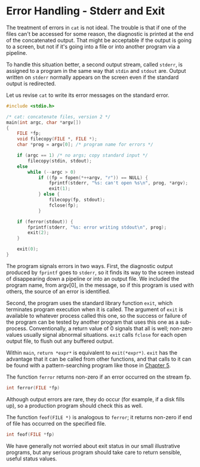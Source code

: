 # Error Handling - Stderr and Exit

The treatment of errors in `cat` is not ideal. The trouble is that if one of the files can't be accessed for some reason, the diagnostic is printed at the end of the concatenated output. That might be acceptable if the output is going to a screen, but not if it's going into a file or into another program via a pipeline.

To handle this situation better, a second output stream, called `stderr`, is assigned to a program in the same way that `stdin` and `stdout` are. Output written on `stderr` normally appears on the screen even if the standard output is redirected.

Let us revise `cat` to write its error messages on the standard error.

```c
#include <stdio.h>

/* cat: concatenate files, version 2 */
main(int argc, char *argv[])
{
    FILE *fp;
    void filecopy(FILE *, FILE *);
    char *prog = argv[0]; /* program name for errors */

    if (argc == 1) /* no args; copy standard input */
        filecopy(stdin, stdout);
    else
        while (--argc > 0)
            if ((fp = fopen(*++argv, "r")) == NULL) {
                fprintf(stderr, "%s: can't open %s\n", prog, *argv);
                exit(1);
            } else {
                filecopy(fp, stdout);
                fclose(fp);
            }

    if (ferror(stdout)) {
        fprintf(stderr, "%s: error writing stdout\n", prog);
        exit(2);
    }

    exit(0);
}
```

The program signals errors in two ways. First, the diagnostic output produced by `fprintf` goes to `stderr`, so it finds its way to the screen instead of disappearing down a pipeline or into an output file. We included the program name, from argv[0], in the message, so if this program is used with others, the source of an error is identified.

Second, the program uses the standard library function `exit`, which terminates program execution when it is called. The argument of `exit` is available to whatever process called this one, so the success or failure of the program can be tested by another program that uses this one as a sub-process. Conventionally, a return value of 0 signals that all is well; non-zero values usually signal abnormal situations. `exit` calls `fclose` for each open output file, to flush out any buffered output.

Within `main`, `return *expr*` is equivalent to `exit(*expr*)`. `exit` has the advantage that it can be called from other functions, and that calls to it can be found with a pattern-searching program like those in [Chapter 5](../Chapter5/5-0.md).

The function `ferror` returns non-zero if an error occurred on the stream fp.

```c
int ferror(FILE *fp)
```

Although output errors are rare, they do occur (for example, if a disk fills up), so a production program should check this as well.

The function `feof(FILE *)` is analogous to `ferror`; it returns non-zero if end of file has occurred on the specified file.

```c
int feof(FILE *fp)
```

We have generally not worried about exit status in our small illustrative programs, but any serious program should take care to return sensible, useful status values.
